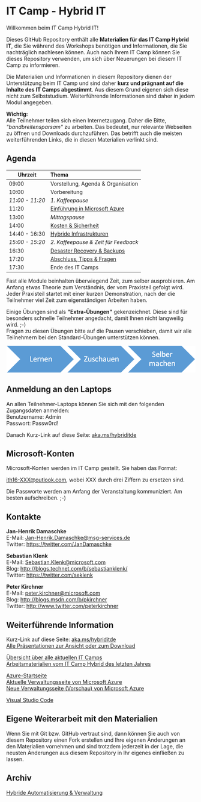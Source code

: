 # IT Camp - Hybrid IT

Willkommen beim IT Camp Hybrid IT!

Dieses GitHub Repository enthält alle **Materialien für das IT Camp Hybrid IT**, die 
Sie während des Workshops benötigen und Informationen, die Sie nachträglich nachlesen können.
Auch nach Ihrem IT Camp können Sie dieses Repository verwenden, um sich über Neuerungen bei 
diesem IT Camp zu informieren.

Die Materialien und Informationen in diesem Repository dienen der Unterstützung beim IT Camp 
und sind daher **kurz und prägnant auf die Inhalte des IT Camps abgestimmt**. Aus diesem Grund 
eigenen sich diese nicht zum Selbststudium. Weiterführende Informationen sind daher in jedem Modul 
angegeben. 

**Wichtig:**  
Alle Teilnehmer teilen sich einen Internetzugang. Daher die Bitte, 
*"bandbreitensparsam"* zu arbeiten. Das bedeutet, nur relevante Webseiten zu öffnen
und Downloads durchzuführen. Das betrifft auch die meisten weiterführenden Links, 
die in diesen Materialien verlinkt sind.

## Agenda

Uhrzeit	| Thema
--------|:---------------------------------
09:00 	| Vorstellung, Agenda & Organisation 
10:00	| Vorbereitung
*11:00 - 11:20*	| *1. Kaffeepause*
11:20	| [Einführung in Microsoft Azure](Modul1/)
13:00	| *Mittagspause*
14:00	| [Kosten & Sicherheit](Modul3/)
14:40 - 16:30	| [Hybride Infrastrukturen](Modul2/)
*15:00 - 15:20*	| *2. Kaffeepause & Zeit für Feedback*
16:30	| [Desaster Recovery & Backups](Modul5/)
17:20	| [Abschluss, Tipps & Fragen](Abschluss/)
17:30	| Ende des IT Camps

Fast alle Module beinhalten überwiegend Zeit, zum selber ausprobieren. Am Anfang etwas Theorie zum Verständnis, 
der vom Praxisteil gefolgt wird. Jeder Praxisteil startet mit einer kurzen Demonstration, nach der die Teilnehmer viel Zeit 
zum eigenständigen Arbeiten haben.

Einige Übungen sind als **"Extra-Übungen"** gekenzeichnet. Diese sind für besonders schnelle Teilnehmer angedacht, damit Ihnen nicht langweilig wird. ;-)  
Fragen zu diesen Übungen bitte auf die Pausen verschieben, damit wir alle Teilnehmern bei den Standard-Übungen unterstützen können.

<img src="images/smart_learn_watch_do.png"/>

## Anmeldung an den Laptops

An allen Teilnehmer-Laptops können Sie sich mit den folgenden Zugangsdaten anmelden:  
Benutzername: Admin  
Passwort: Passw0rd!

Danach Kurz-Link auf diese Seite: [aka.ms/hybriditde](http://aka.ms/hybriditde) 

## Microsoft-Konten

Microsoft-Konten werden im IT Camp gestellt. Sie haben das Format:

ith16-XXX@outlook.com, wobei XXX durch drei Ziffern zu ersetzen sind.

Die Passworte werden am Anfang der Veranstaltung kommuniziert. Am besten aufschreiben. ;-)

## Kontakte
**Jan-Henrik Damaschke**  
E-Mail: Jan-Henrik.Damaschke@msg-services.de  
Twitter: https://twitter.com/JanDamaschke  

**Sebastian Klenk**  
E-Mail: Sebastian.Klenk@microsoft.com  
Blog: http://blogs.technet.com/b/sebastianklenk/  
Twitter: https://twitter.com/seklenk  

**Peter Kirchner**  
E-Mail: peter.kirchner@microsoft.com  
Blog: http://blogs.msdn.com/b/pkirchner  
Twitter: http://www.twitter.com/peterkirchner

## Weiterführende Information
Kurz-Link auf diese Seite: [aka.ms/hybriditde](http://aka.ms/hybriditde)  
[Alle Präsentationen zur Ansicht oder zum Download](https://docs.com/peterkirchner/7623/it-camps-hybrid-it-2015)

[Übersicht über alle aktuellen IT Camps](http://aka.ms/itcamps2015)  
[Arbeitsmaterialien vom IT Camp Hybrid des letzten Jahres](http://spickzettel.azurewebsites.net/)

[Azure-Startseite](http://www.azure.com)  
[Aktuelle Verwaltungsseite von Microsoft Azure](http://manage.windowsazure.com)  
[Neue Verwaltungsseite (Vorschau) von Microsoft Azure](http://portal.azure.com)

[Visual Studio Code](https://code.visualstudio.com/)

## Eigene Weiterarbeit mit den Materialien
Wenn Sie mit Git bzw. GitHub vertraut sind, dann können Sie auch von diesem Repository 
einen Fork erstellen und Ihre eigenen Änderungen an den Materialien vornehmen und sind 
trotzdem jederzeit in der Lage, die neusten Änderungen aus diesem Repository in Ihr eigenes 
einfließen zu lassen.  

## Archiv

[Hybride Automatisierung & Verwaltung](Modul4/)
